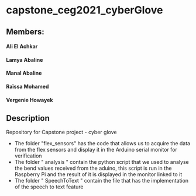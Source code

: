 # capstone_ceg2021_cyberGlove

## Members: 
#### Ali El Achkar  
#### Lamya Abaline
#### Manal Abaline
#### Raïssa Mohamed
#### Vergenie Howayek 

## Description
Repository for Capstone project - cyber glove
- The folder "flex_sensors" has the code that allows us to acquire the data from the flex sensors and display it in the Arduino serial monitor for verification
- The folder " analysis " contain the python script that we used to analyse the bend values received from the aduino, this script is run in the Raspberry Pi and the result of it is displayed in the monitor linked to it
- The folder " SpeechToText " contain the file that has the implementation of the speech to text feature 
